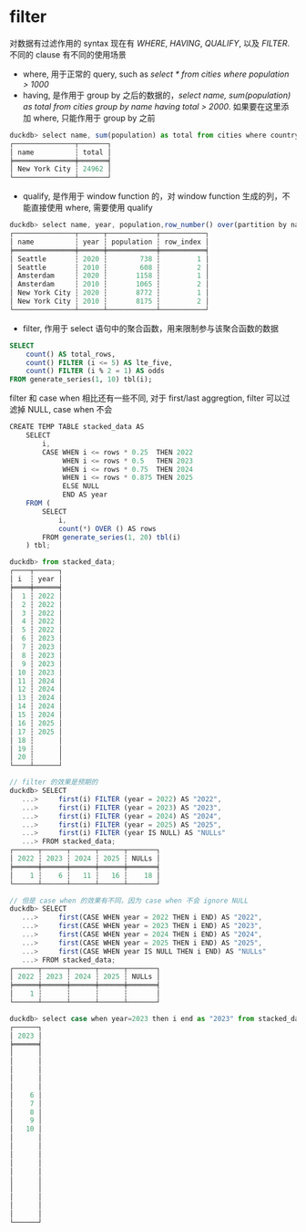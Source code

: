 # filter
对数据有过滤作用的 syntax 现在有 *WHERE*, *HAVING*, *QUALIFY*, 以及 *FILTER*. 不同的 clause 有不同的使用场景
* where, 用于正常的 query, such as *select * from cities where population > 1000*
* having, 是作用于 group by 之后的数据的，*select name, sum(population) as total from cities group by name having total > 2000*. 如果要在这里添加 where, 只能作用于 group by 之前
```js
duckdb> select name, sum(population) as total from cities where country = 'US' group by name having total > 2000;
┌───────────────┬───────┐
│ name          ┆ total │
╞═══════════════╪═══════╡
│ New York City ┆ 24962 │
└───────────────┴───────┘
```
* qualify, 是作用于 window function 的，对 window function 生成的列，不能直接使用 where, 需要使用 qualify
```js
duckdb> select name, year, population,row_number() over(partition by name order by population desc) as row_index from cities qualify row_index <=2;
┌───────────────┬──────┬────────────┬───────────┐
│ name          ┆ year ┆ population ┆ row_index │
╞═══════════════╪══════╪════════════╪═══════════╡
│ Seattle       ┆ 2020 ┆        738 ┆         1 │
│ Seattle       ┆ 2010 ┆        608 ┆         2 │
│ Amsterdam     ┆ 2020 ┆       1158 ┆         1 │
│ Amsterdam     ┆ 2010 ┆       1065 ┆         2 │
│ New York City ┆ 2020 ┆       8772 ┆         1 │
│ New York City ┆ 2010 ┆       8175 ┆         2 │
└───────────────┴──────┴────────────┴───────────┘
```
* filter, 作用于 select 语句中的聚合函数，用来限制参与该聚合函数的数据
```sql
SELECT
    count() AS total_rows,
    count() FILTER (i <= 5) AS lte_five,
    count() FILTER (i % 2 = 1) AS odds
FROM generate_series(1, 10) tbl(i);
```
filter 和 case when 相比还有一些不同, 对于 first/last aggregtion, filter 可以过滤掉 NULL, case when 不会
```js
CREATE TEMP TABLE stacked_data AS
    SELECT
        i,
        CASE WHEN i <= rows * 0.25  THEN 2022
             WHEN i <= rows * 0.5   THEN 2023
             WHEN i <= rows * 0.75  THEN 2024
             WHEN i <= rows * 0.875 THEN 2025
             ELSE NULL
             END AS year
    FROM (
        SELECT
            i,
            count(*) OVER () AS rows
        FROM generate_series(1, 20) tbl(i)
    ) tbl;

duckdb> from stacked_data;
┌────┬──────┐
│ i  ┆ year │
╞════╪══════╡
│  1 ┆ 2022 │
│  2 ┆ 2022 │
│  3 ┆ 2022 │
│  4 ┆ 2022 │
│  5 ┆ 2022 │
│  6 ┆ 2023 │
│  7 ┆ 2023 │
│  8 ┆ 2023 │
│  9 ┆ 2023 │
│ 10 ┆ 2023 │
│ 11 ┆ 2024 │
│ 12 ┆ 2024 │
│ 13 ┆ 2024 │
│ 14 ┆ 2024 │
│ 15 ┆ 2024 │
│ 16 ┆ 2025 │
│ 17 ┆ 2025 │
│ 18 ┆      │
│ 19 ┆      │
│ 20 ┆      │
└────┴──────┘

// filter 的效果是预期的
duckdb> SELECT
   ...>     first(i) FILTER (year = 2022) AS "2022",
   ...>     first(i) FILTER (year = 2023) AS "2023",
   ...>     first(i) FILTER (year = 2024) AS "2024",
   ...>     first(i) FILTER (year = 2025) AS "2025",
   ...>     first(i) FILTER (year IS NULL) AS "NULLs"
   ...> FROM stacked_data;
┌──────┬──────┬──────┬──────┬───────┐
│ 2022 ┆ 2023 ┆ 2024 ┆ 2025 ┆ NULLs │
╞══════╪══════╪══════╪══════╪═══════╡
│    1 ┆    6 ┆   11 ┆   16 ┆    18 │
└──────┴──────┴──────┴──────┴───────┘

// 但是 case when 的效果有不同，因为 case when 不会 ignore NULL
duckdb> SELECT
   ...>     first(CASE WHEN year = 2022 THEN i END) AS "2022",
   ...>     first(CASE WHEN year = 2023 THEN i END) AS "2023",
   ...>     first(CASE WHEN year = 2024 THEN i END) AS "2024",
   ...>     first(CASE WHEN year = 2025 THEN i END) AS "2025",
   ...>     first(CASE WHEN year IS NULL THEN i END) AS "NULLs"
   ...> FROM stacked_data;
┌──────┬──────┬──────┬──────┬───────┐
│ 2022 ┆ 2023 ┆ 2024 ┆ 2025 ┆ NULLs │
╞══════╪══════╪══════╪══════╪═══════╡
│    1 ┆      ┆      ┆      ┆       │
└──────┴──────┴──────┴──────┴───────┘

duckdb> select case when year=2023 then i end as "2023" from stacked_data;
┌──────┐
│ 2023 │
╞══════╡
│      │
│      │
│      │
│      │
│      │
│    6 │
│    7 │
│    8 │
│    9 │
│   10 │
│      │
│      │
│      │
│      │
│      │
│      │
│      │
│      │
│      │
│      │
└──────┘
```
